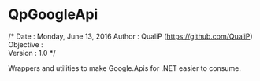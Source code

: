 # QpGoogleApi

/*
    Date      :     Monday, June 13, 2016
    Author    :     QualiP (https://github.com/QualiP)
    Objective :     
    Version   :     1.0
*/

  Wrappers and utilities to make Google.Apis for .NET easier to consume.
